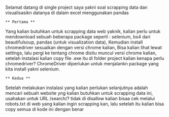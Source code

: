 Selamat datang di single project saya yakni soal scrapping data dan visualisasikn datanya di dalam excel menggunakan pandas

    ** Pertama **
Yang kalian butuhkan untuk scrapping data web yaknik, kalian perlu untuk mendownload sebuah beberapa package seperti : selenium, bs4 dari beautifulsoup, pandas (untuk visualization data),
Kemudian install chromedriver sesuaikan dengan versi chrome kalian, Bisa kalian lihat lewat settings, lalu pergi ke tentang chrome disitu muncul versi chrome kalian, setelah instalasi kalian
copy file .exe itu di folder project kalian kenapa perlu chromedriver? ChromeDriver diperlukan untuk menjalankn package yang kita install yakni selenium.

    ** Kedua **

Setelah melakukan instalasi yang kalian perlukan selanjutnya adalah mencari sebuah website yng kalian butuhkan untuk scrapping data ini, usahakan untuk URL /search/? tidak di disallow
kalian bisaa cek melalui robots.txt di web yang kalian ingin scrapping kan, lalu setelah itu kalian bisa copy semua di kode ini dengan benar
